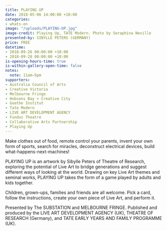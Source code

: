 ```yaml
---
title: PLAYING UP
date: 2018-05-06 14:00:00 +10:00
categories:
- whats-on
image: "/uploads/PLAYING-UP.jpg"
image-credit: Playing Up, TATE Modern. Photo by Seraphina Neville
presented-by: SIBYLLE PETERS (GERMANY)
price: FREE
datetime:
- 2018-09-26 00:00:00 +10:00
- 2018-09-28 00:00:00 +10:00
is-opening-hours-time: true
is-within-gallery-open-time: false
notes:
  note: 11am–5pm
supporters:
- Australia Council of Arts
- Creative Victoria
- Melbourne Fringe
- Hobsons Bay + Creative City
- Goethe Institut
- Tate Modern
- LIVE ART DEVELOPMENT AGENCY
- Fundus Theatre
- Collaborative Arts Partnership
- Playing Up
---
```


Make clothes out of food, remote control your parents, invent your own form of sports, search for miracles, deconstruct electrical devices, build what-happens-next-machines!

PLAYING UP is an artwork by Sibylle Peters of Theatre of Research, exploring the potential of Live Art to bridge generations and suggest different ways of looking at the world. Drawing on key Live Art themes and seminal works, PLAYING UP takes the form of a game played by adults and kids together. 

Children, grown-ups, families and friends are all welcome. Pick a card, follow the instructions, create your own piece of Live Art, and perform it.


Presented by The SUBSTATION and MELBOURNE FRINGE. Published and produced by the LIVE ART DEVELOPMENT AGENCY (UK), THEATRE OF RESEARCH (Germany), and TATE EARLY YEARS AND FAMILY PROGRAMME (UK). 